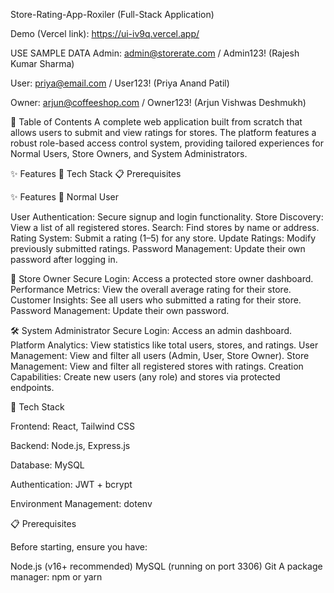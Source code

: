 Store-Rating-App-Roxiler (Full-Stack Application)

Demo (Vercel link): https://ui-iv9q.vercel.app/


USE SAMPLE DATA 
Admin: admin@storerate.com / Admin123! (Rajesh Kumar Sharma)

User: priya@email.com / User123! (Priya Anand Patil)

Owner: arjun@coffeeshop.com / Owner123! (Arjun Vishwas Deshmukh)



📖 Table of Contents
A complete web application built from scratch that allows users to submit and view ratings for stores. The platform features a robust role-based access control system, providing tailored experiences for Normal Users, Store Owners, and System Administrators.


✨ Features  🚀 Tech Stack  📋 Prerequisites



✨ Features
👤 Normal User

User Authentication: Secure signup and login functionality.
Store Discovery: View a list of all registered stores.
Search: Find stores by name or address.
Rating System: Submit a rating (1–5) for any store.
Update Ratings: Modify previously submitted ratings.
Password Management: Update their own password after logging in.

🏪 Store Owner
Secure Login: Access a protected store owner dashboard.
Performance Metrics: View the overall average rating for their store.
Customer Insights: See all users who submitted a rating for their store.
Password Management: Update their own password.

🛠️ System Administrator
Secure Login: Access an admin dashboard.
Platform Analytics: View statistics like total users, stores, and ratings.
User Management: View and filter all users (Admin, User, Store Owner).
Store Management: View and filter all registered stores with ratings.
Creation Capabilities: Create new users (any role) and stores via protected endpoints.

🚀 Tech Stack

Frontend: React, Tailwind CSS

Backend: Node.js, Express.js

Database: MySQL

Authentication: JWT + bcrypt

Environment Management: dotenv



📋 Prerequisites

Before starting, ensure you have:

Node.js (v16+ recommended)
MySQL (running on port 3306)
Git
A package manager: npm or yarn





